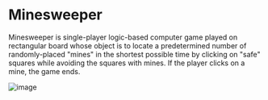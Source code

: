 # Minesweeper
Minesweeper is single-player logic-based computer game played on rectangular board whose object is to locate a predetermined number of randomly-placed "mines" in the shortest possible time by clicking on "safe" squares while avoiding the squares with mines. If the player clicks on a mine, the game ends.


![image](https://user-images.githubusercontent.com/114289500/210744593-e80edefd-53d0-4c6c-97b8-219a3f33d85a.png)
